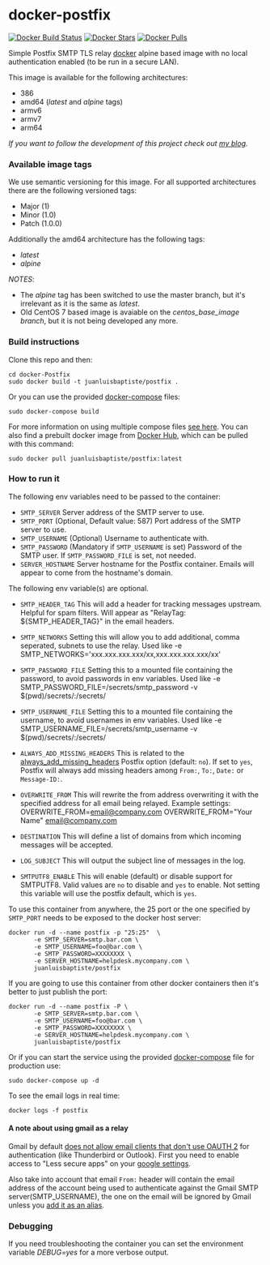 # docker-postfix
[![Docker Build Status](https://img.shields.io/docker/cloud/build/juanluisbaptiste/postfix?style=flat-square)](https://hub.docker.com/r/juanluisbaptiste/postfix/builds/)
[![Docker Stars](https://img.shields.io/docker/stars/juanluisbaptiste/postfix.svg?style=flat-square)](https://hub.docker.com/r/juanluisbaptiste/postfix/)
[![Docker Pulls](https://img.shields.io/docker/pulls/juanluisbaptiste/postfix.svg?style=flat-square)](https://hub.docker.com/r/juanluisbaptiste/postfix/)

Simple Postfix SMTP TLS relay [docker](http://www.docker.com) alpine based image with no local authentication enabled (to be run in a secure LAN).

This image is available for the following architectures:

* 386
* amd64 (_latest_ and _alpine_ tags)
* armv6
* armv7
* arm64

_If you want to follow the development of this project check out [my blog](https://www.juanbaptiste.tech/category/postfx)._

### Available image tags

We use semantic versioning for this image. For all supported architectures there are the following versioned tags:

* Major (1)
* Minor (1.0)
* Patch (1.0.0)

Additionally the amd64 architecture has the following tags:

* _latest_
* _alpine_

*_NOTES_*:
  * The _alpine_ tag has been switched to use the master branch, but it's irrelevant as it is the same as _latest_.
  * Old CentOS 7 based image is avaiable on the _centos_base_image branch_, but it is not being developed any more.

### Build instructions

Clone this repo and then:

    cd docker-Postfix
    sudo docker build -t juanluisbaptiste/postfix .

Or you can use the provided [docker-compose](https://github.com/juanluisbaptiste/docker-postfix/blob/master/docker-compose.override.yml) files:

    sudo docker-compose build

For more information on using multiple compose files [see here](https://docs.docker.com/compose/production/). You can also find a prebuilt docker image from [Docker Hub](https://registry.hub.docker.com/u/juanluisbaptiste/postfix/), which can be pulled with this command:

    sudo docker pull juanluisbaptiste/postfix:latest

### How to run it

The following env variables need to be passed to the container:

* `SMTP_SERVER` Server address of the SMTP server to use.
* `SMTP_PORT` (Optional, Default value: 587) Port address of the SMTP server to use.
* `SMTP_USERNAME` (Optional) Username to authenticate with.
* `SMTP_PASSWORD` (Mandatory if `SMTP_USERNAME` is set) Password of the SMTP user. If `SMTP_PASSWORD_FILE` is set, not needed.
* `SERVER_HOSTNAME` Server hostname for the Postfix container. Emails will appear to come from the hostname's domain.

The following env variable(s) are optional.
* `SMTP_HEADER_TAG` This will add a header for tracking messages upstream. Helpful for spam filters. Will appear as "RelayTag: ${SMTP_HEADER_TAG}" in the email headers.

* `SMTP_NETWORKS` Setting this will allow you to add additional, comma seperated, subnets to use the relay. Used like
    -e SMTP_NETWORKS='xxx.xxx.xxx.xxx/xx,xxx.xxx.xxx.xxx/xx'

* `SMTP_PASSWORD_FILE` Setting this to a mounted file containing the password, to avoid passwords in env variables. Used like
    -e SMTP_PASSWORD_FILE=/secrets/smtp_password
    -v $(pwd)/secrets/:/secrets/

* `SMTP_USERNAME_FILE` Setting this to a mounted file containing the username, to avoid usernames in env variables. Used like
    -e SMTP_USERNAME_FILE=/secrets/smtp_username
    -v $(pwd)/secrets/:/secrets/

* `ALWAYS_ADD_MISSING_HEADERS` This is related to the [always\_add\_missing\_headers](http://www.postfix.org/postconf.5.html#always_add_missing_headers) Postfix option (default: `no`). If set to `yes`, Postfix will always add missing headers among `From:`, `To:`, `Date:` or `Message-ID:`.

* `OVERWRITE_FROM` This will rewrite the from address overwriting it with the specified address for all email being relayed. Example settings:
    OVERWRITE_FROM=email@company.com
    OVERWRITE_FROM="Your Name" <email@company.com>

* `DESTINATION` This will define a list of domains from which incoming messages will be accepted.

* `LOG_SUBJECT` This will output the subject line of messages in the log.

* `SMTPUTF8_ENABLE` This will enable (default) or disable support for SMTPUTF8. Valid values are `no` to disable and `yes` to enable. Not setting this variable will use the postfix default, which is `yes`.

To use this container from anywhere, the 25 port or the one specified by `SMTP_PORT` needs to be exposed to the docker host server:

    docker run -d --name postfix -p "25:25"  \
           -e SMTP_SERVER=smtp.bar.com \
           -e SMTP_USERNAME=foo@bar.com \
           -e SMTP_PASSWORD=XXXXXXXX \
           -e SERVER_HOSTNAME=helpdesk.mycompany.com \
           juanluisbaptiste/postfix

If you are going to use this container from other docker containers then it's better to just publish the port:

    docker run -d --name postfix -P \
           -e SMTP_SERVER=smtp.bar.com \
           -e SMTP_USERNAME=foo@bar.com \
           -e SMTP_PASSWORD=XXXXXXXX \
           -e SERVER_HOSTNAME=helpdesk.mycompany.com \           
           juanluisbaptiste/postfix

Or if you can start the service using the provided [docker-compose](https://github.com/juanluisbaptiste/docker-postfix/blob/master/docker-compose.yml) file for production use:

    sudo docker-compose up -d

To see the email logs in real time:

    docker logs -f postfix

#### A note about using gmail as a relay

Gmail by default [does not allow email clients that don't use OAUTH 2](http://googleonlinesecurity.blogspot.co.uk/2014/04/new-security-measures-will-affect-older.html)
for authentication (like Thunderbird or Outlook). First you need to enable access to "Less secure apps" on your
[google settings](https://www.google.com/settings/security/lesssecureapps).

Also take into account that email `From:` header will contain the email address of the account being used to
authenticate against the Gmail SMTP server(SMTP_USERNAME), the one on the email will be ignored by Gmail unless you [add it as an alias](https://support.google.com/mail/answer/22370).


### Debugging
If you need troubleshooting the container you can set the environment variable _DEBUG=yes_ for a more verbose output.
